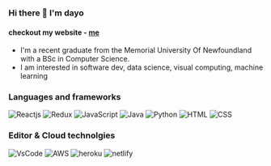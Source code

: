 ### Hi there 👋 I'm dayo
#### checkout my website - [me](https://dayoasaolu.com)
- I'm a recent graduate from the Memorial University Of Newfoundland with a BSc in Computer Science.
- I am interested in software dev, data science, visual computing, machine learning

### Languages and frameworks
![Reactjs](https://img.shields.io/badge/-Reactjs-ff69b4) ![Redux](https://img.shields.io/badge/-Redux-blueviolet) ![JavaScript](https://img.shields.io/badge/-JavaScript-blue) ![Java](https://img.shields.io/badge/-Java-brightgreen) ![Python](https://img.shields.io/badge/-Python-yellow) ![HTML](https://img.shields.io/badge/-HTML-orange) ![CSS](https://img.shields.io/badge/-CSS-red)

### Editor & Cloud technolgies
![VsCode](https://img.shields.io/badge/-VSCODE-brightgreen) ![AWS](https://img.shields.io/badge/-AWS-orange) ![heroku](https://shields.io/badge/-heroku-blueviolet) ![netlify](https://shields.io/badge/-netlify-darkcyan)

<!--
**DayoAsaolu/DayoAsaolu** is a ✨ _special_ ✨ repository because its `README.md` (this file) appears on your GitHub profile.

Here are some ideas to get you started:

- 🔭 I’m currently working on ...
- 🌱 I’m currently learning ...
- 👯 I’m looking to collaborate on ...
- 🤔 I’m looking for help with ...
- 💬 Ask me about ...
- 📫 How to reach me: ...
- 😄 Pronouns: ...
- ⚡ Fun fact: ...
-->
